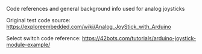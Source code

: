 Code references and general background info used for analog joysticks

Original test code source: https://exploreembedded.com/wiki/Analog_JoyStick_with_Arduino

Select switch code reference: https://42bots.com/tutorials/arduino-joystick-module-example/


